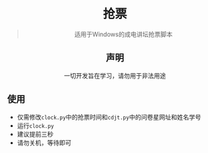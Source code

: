 <div align="center">
  
# 抢票
> 适用于Windows的成电讲坛抢票脚本


## 声明
一切开发旨在学习，请勿用于非法用途
  <br/>
</div>

## 使用
- 仅需修改`clock.py`中的抢票时间和`cdjt.py`中的问卷星网址和姓名学号
- 运行`clock.py`
- 建议提前三秒
- 请勿关机，等待即可

